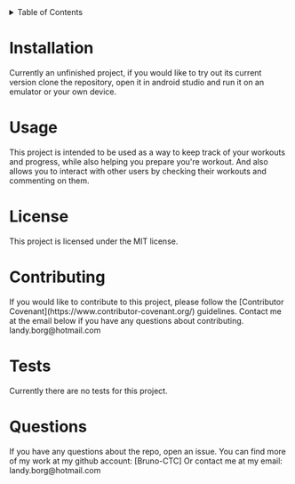 <details>
<summary>Table of Contents</summary>
<br>
<li><a href="#installation">Installation</a></li>
<li><a href="#usage">Usage</a></li>
<li><a href="#license">License</a></li>
<li><a href="#contributing">Contributing</a></li>
<li><a href="#tests">Tests</a></li>
<li><a href="#questions">Questions</a></li>
</details>

<h1 id="installation"> Installation </h1>
<div>
    Currently an unfinished project, if you would like to try out its current version clone the repository,
    open it in android studio and run it on an emulator or your own device.
</div>

<h1 id="usage"> Usage </h1>
<div>
    This project is intended to be used as a way to keep track of your workouts and progress, while also helping you prepare you're workout.
    And also allows you to interact with other users by checking their workouts and commenting on them.
</div>

<h1 id="license"> License </h1>
<div>
    This project is licensed under the MIT license.
</div>


<h1 id="contributing"> Contributing </h1>
<div>
        If you would like to contribute to this project, please follow the [Contributor Covenant](https://www.contributor-covenant.org/) guidelines.
    Contact me at the email below if you have any questions about contributing.
    landy.borg@hotmail.com
</div>

<h1 id="tests"> Tests </h1>
<div>
    Currently there are no tests for this project.
</div>

<h1 id="questions"> Questions </h1>
<div>
    If you have any questions about the repo, open an issue.
    You can find more of my work at my github account: [Bruno-CTC]
    Or contact me at my email: landy.borg@hotmail.com
</div>


